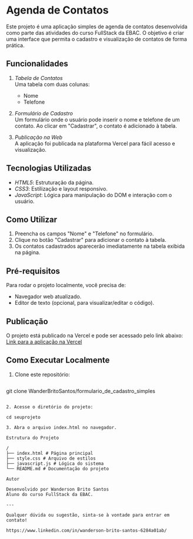 # Agenda de Contatos

Este projeto é uma aplicação simples de agenda de contatos desenvolvida como parte das atividades do curso FullStack da EBAC. O objetivo é criar uma interface que permita o cadastro e visualização de contatos de forma prática.

## Funcionalidades

1. _Tabela de Contatos_  
   Uma tabela com duas colunas:

   - Nome
   - Telefone

2. _Formulário de Cadastro_  
   Um formulário onde o usuário pode inserir o nome e telefone de um contato. Ao clicar em "Cadastrar", o contato é adicionado à tabela.

3. _Publicação na Web_  
   A aplicação foi publicada na plataforma Vercel para fácil acesso e visualização.

## Tecnologias Utilizadas

- _HTML5_: Estruturação da página.
- _CSS3_: Estilização e layout responsivo.
- _JavaScript_: Lógica para manipulação do DOM e interação com o usuário.

## Como Utilizar

1. Preencha os campos "Nome" e "Telefone" no formulário.
2. Clique no botão "Cadastrar" para adicionar o contato à tabela.
3. Os contatos cadastrados aparecerão imediatamente na tabela exibida na página.

## Pré-requisitos

Para rodar o projeto localmente, você precisa de:

- Navegador web atualizado.
- Editor de texto (opcional, para visualizar/editar o código).

## Publicação

O projeto está publicado na Vercel e pode ser acessado pelo link abaixo:  
[Link para a aplicação na Vercel](((https://formulario-de-cadastro-simples.vercel.app/))
(https://formulario-de-cadastro-simples.vercel.app/))

## Como Executar Localmente

1. Clone este repositório:

   ```bash
git clone WanderBritoSantos/formulario_de_cadastro_simples
   ```

2. Acesse o diretório do projeto:

cd seuprojeto

3. Abra o arquivo index.html no navegador.

Estrutura do Projeto

/
├── index.html # Página principal
├── style.css # Arquivo de estilos
├── javascript.js # Lógica do sistema
└── README.md # Documentação do projeto

Autor

Desenvolvido por Wanderson Brito Santos
Aluno do curso FullStack da EBAC.

---

Qualquer dúvida ou sugestão, sinta-se à vontade para entrar em contato!

https://www.linkedin.com/in/wanderson-brito-santos-6284a01ab/
